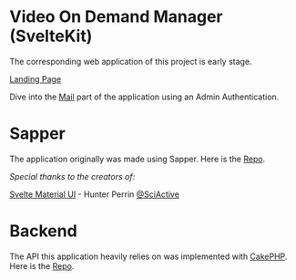 # Video On Demand Manager (SvelteKit)

The corresponding web application of this project is early stage.

[Landing Page](https://vod-app.doojoo.de)

Dive into the [Mail](http://vod-app.doojoo.de/login?token=eyJ0eXAiOiJKV1QiLCJhbGciOiJIUzI1NiJ9.eyJzdWIiOiIyNCIsImV4cCI6MTg3OTE0NDIzMn0.--X1nVW58hZgWarXOFGvssNnvYz8Fmr2003HfTdn8jc&tab=mail&active=template:magic-link) part of the application using an Admin Authentication.

# Sapper

The application originally was made using Sapper. Here is the [Repo](https://github.com/anito/vod-app).

_Special thanks to the creators of:_

[Svelte Material UI](https://sveltematerialui.com/) - Hunter Perrin [@SciActive](https://twitter.com/SciActive)

# Backend

The API this application heavily relies on was implemented with [CakePHP](https://cakephp.org). Here is the [Repo](https://github.com/anito/vod-backend).
